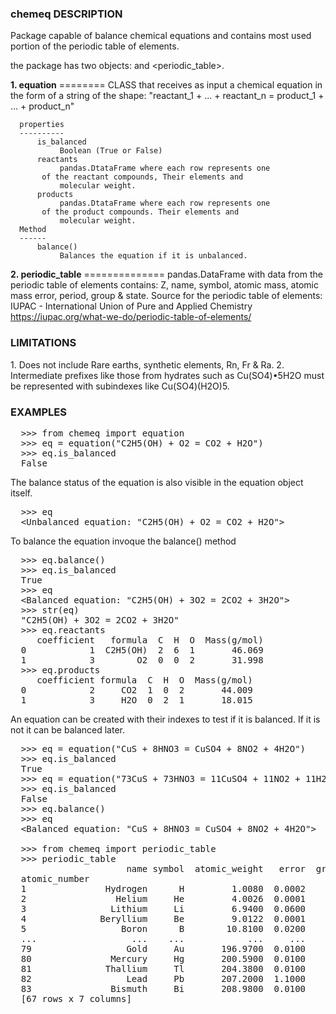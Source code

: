 ﻿<H3>chemeq DESCRIPTION</H3>
<p> 
  Package capable of balance chemical equations and contains
  most used portion of the periodic table of elements.

  the package has two objects: <equation> and <periodic_table>.

<b>  1. equation</b>
     ========
      CLASS that receives as input a chemical equation in the form
      of a string of the shape:
      "reactant_1 + ... + reactant_n  = product_1 + ... + product_n"

      properties
      ----------
          is_balanced
               Boolean (True or False)
          reactants
               pandas.DtataFrame where each row represents one
	       of the reactant compounds, Their elements and
               molecular weight.
          products
               pandas.DtataFrame where each row represents one
	       of the product compounds. Their elements and
               molecular weight.
      Method
      ------
          balance()
               Balances the equation if it is unbalanced.

<b>  2. periodic_table</b>
     ==============
      pandas.DataFrame with data from the periodic table of elements
      contains: Z, name, symbol, atomic mass, atomic mass error, period,
      group & state.
      Source for the periodic table of elements:
	IUPAC - International Union of Pure and Applied Chemistry
	https://iupac.org/what-we-do/periodic-table-of-elements/
</p>
<H3>LIMITATIONS</H3>
<p>
  1. Does not include Rare earths, synthetic elements, Rn, Fr & Ra.
  2. Intermediate prefixes like those from hydrates such as Cu(SO4)•5H2O
     must be represented with subindexes like Cu(SO4)(H2O)5.
</p>
<H3>EXAMPLES</H3>
<pre>
  >>> from chemeq import equation
  >>> eq = equation("C2H5(OH) + O2 = CO2 + H2O")
  >>> eq.is_balanced
  False
</pre>
  The balance status of the equation is also visible in
  the equation object itself.
<pre>  >>> eq
  &#60;Unbalanced equation: "C2H5(OH) + O2 = CO2 + H2O"&#62;</pre>

  To balance the equation invoque the balance() method
<pre>  >>> eq.balance()
  >>> eq.is_balanced
  True
  >>> eq
  &#60;Balanced equation: "C2H5(OH) + 3O2 = 2CO2 + 3H2O"&#62;
  >>> str(eq)
  "C2H5(OH) + 3O2 = 2CO2 + 3H2O"
  >>> eq.reactants
     coefficient   formula  C  H  O  Mass(g/mol)
  0            1  C2H5(OH)  2  6  1       46.069
  1            3        O2  0  0  2       31.998
  >>> eq.products
     coefficient formula  C  H  O  Mass(g/mol)
  0            2     CO2  1  0  2       44.009
  1            3     H2O  0  2  1       18.015</pre>
  

  An equation can be created with their indexes to test
  if it is balanced. If it is not it can be balanced later.
<pre>  >>> eq = equation("CuS + 8HNO3 = CuSO4 + 8NO2 + 4H2O")
  >>> eq.is_balanced
  True
  >>> eq = equation("73CuS + 73HNO3 = 11CuSO4 + 11NO2 + 11H2O")
  >>> eq.is_balanced
  False
  >>> eq.balance()
  >>> eq
  &#60;Balanced equation: "CuS + 8HNO3 = CuSO4 + 8NO2 + 4H2O"&#62;

  >>> from chemeq import periodic_table
  >>> periodic_table
                      name symbol  atomic_weight   error  group  period state
  atomic_number
  1               Hydrogen      H         1.0080  0.0002      1       1     g
  2                 Helium     He         4.0026  0.0001     18       1     g
  3                Lithium     Li         6.9400  0.0600      1       2     s
  4              Beryllium     Be         9.0122  0.0001      2       2     s
  5                  Boron      B        10.8100  0.0200     13       2     s
  ...                  ...    ...            ...     ...    ...     ...   ...
  79                  Gold     Au       196.9700  0.0100     11       6     s
  80               Mercury     Hg       200.5900  0.0100     12       6     l
  81              Thallium     Tl       204.3800  0.0100     13       6     s
  82                  Lead     Pb       207.2000  1.1000     14       6     s
  83               Bismuth     Bi       208.9800  0.0100     15       6     s
  [67 rows x 7 columns]
</pre>
